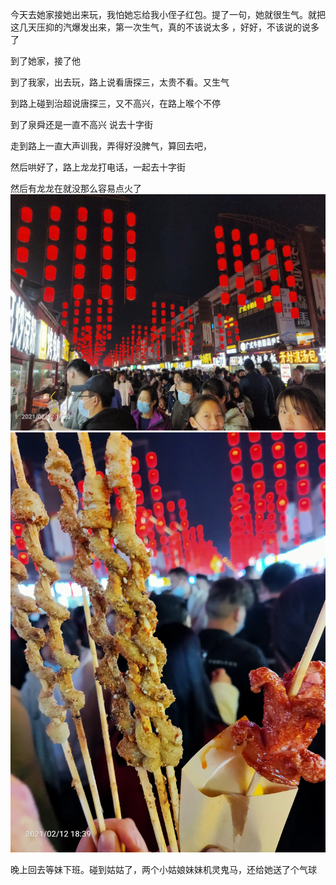 今天去她家接她出来玩，我怕她忘给我小侄子红包。提了一句，她就很生气。就把这几天压抑的汽爆发出来，第一次生气，真的不该说太多
，好好，不该说的说多了


到了她家，接了他


到了我家，出去玩，路上说看唐探三，太贵不看。又生气


到路上碰到治超说唐探三，又不高兴，在路上喉个不停


到了泉舜还是一直不高兴
说去十字街

走到路上一直大声训我，弄得好没脾气，算回去吧，

然后哄好了，路上龙龙打电话，一起去十字街

然后有龙龙在就没那么容易点火了
![](../img/6904315-87b022f2488f39a4.jpg)
![](../img/6904315-2bd1a69b698cecd3.jpg)

晚上回去等妹下班。碰到姑姑了，两个小姑娘妹妹机灵鬼马，还给她送了个气球
